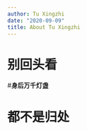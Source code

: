 ```yaml
---
author: Tu Xingzhi
date: "2020-09-09"
title: About Tu Xingzhi
---
```


# **别回头看**
#**身后万千灯盏**
# **都不是归处**